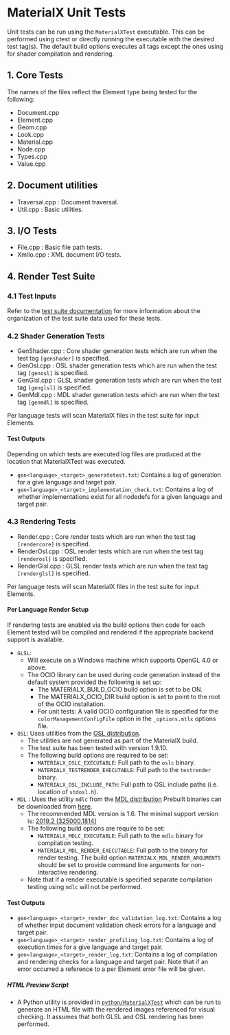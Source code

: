 # MaterialX Unit Tests

Unit tests can be run using the `MaterialXTest` executable. This can be performed using ctest or directly running the executable with the desired test tag(s). The default build options executes all tags except the ones using for shader compilation and rendering.

## 1. Core Tests

The names of the files reflect the Element type being tested for the following:

- Document.cpp
- Element.cpp
- Geom.cpp
- Look.cpp
- Material.cpp
- Node.cpp
- Types.cpp
- Value.cpp

## 2. Document utilities
- Traversal.cpp : Document traversal.
- Util.cpp : Basic utilities.

## 3. I/O Tests

- File.cpp : Basic file path tests.
- XmlIo.cpp : XML document I/O tests.

## 4. Render Test Suite

### 4.1 Test Inputs

Refer to the [test suite documentation](../../resources/Materials/TestSuite/README.md) for more information about the organization of the test suite data used for these tests.

### 4.2 Shader Generation Tests

- GenShader.cpp : Core shader generation tests which are run when the test tag `[genshader]` is specified.
- GenOsl.cpp : OSL shader generation tests which are run when the test tag `[genosl]` is specified.
- GenGlsl.cpp : GLSL shader generation tests which are run when the test tag `[genglsl]` is specified.
- GenMdl.cpp : MDL shader generation tests which are run when the test tag `[genmdl]` is specified.

Per language tests will scan MaterialX files in the test suite for input Elements.

#### Test Outputs
Depending on which tests are executed log files are produced at the location that MaterialXTest was executed.

- `gen<language>_<target>_generatetest.txt`: Contains a log of generation for a give language and target pair.
- `gen<language>_<target>_implementation_check.txt`: Contains a log of whether implementations exist for all nodedefs for a given language and target pair.

### 4.3 Rendering Tests

- Render.cpp : Core render tests which are run when the test tag `[rendercore]` is specified.
- RenderOsl.cpp : OSL render tests which are run when the test tag `[renderosl]` is specified.
- RenderGlsl.cpp : GLSL render tests which are run when the test tag `[renderglsl]` is specified.

Per language tests will scan MaterialX files in the test suite for input Elements.

#### Per Language Render Setup

If rendering tests are enabled via the build options then code for each Element tested will be compiled and rendered if the appropriate backend support is available.
- `GLSL`:
    - Will execute on a Windows machine which supports OpenGL 4.0 or above.
    - The OCIO library can be used during code generation instead of the default system provided the following is set up: 
        - The MATERIALX_BUILD_OCIO build option is set to be ON. 
        - The MATERIALX_OCIO_DIR build option is set to point to the root of the OCIO installation.
        - For unit tests: A valid OCIO configuration file is specified for the `colorManagementConfigFile` option in the `_options.mtlx` options file.
- `OSL`: Uses utilities from the
    [OSL distribution](https://github.com/imageworks/OpenShadingLanguage).
    - The utilities are not generated as part of the MaterialX build.
    - The test suite has been tested with version 1.9.10.
    - The following build options are required to be set:
        - `MATERIALX_OSLC_EXECUTABLE`: Full path to the `oslc` binary.
        - `MATERIALX_TESTRENDER_EXECUTABLE`: Full path to the `testrender` binary.
        - `MATERIALX_OSL_INCLUDE_PATH`: Full path to OSL include paths (i.e. location of `stdosl.h`).
- `MDL` : Uses the utility `mdlc` from the [MDL distribution](https://github.com/NVIDIA/MDL-SDK) Prebuilt binaries can be downloaded from [here](https://developer.nvidia.com/mdl-sdk).
    - The recommended MDL version is 1.6. The minimal support version is: [2019.2 (325000.1814)](https://github.com/NVIDIA/MDL-SDK/releases/tag/2019.2)
    - The following build options are require to be set:
        - `MATERIALX_MDLC_EXECUTABLE`: Full path to the `mdlc` binary for compilation testing.
        - `MATERIALX_MDL_RENDER_EXECUTABLE`: Full path to the binary for render testing.
           The build option `MATERIALX_MDL_RENDER_ARGUMENTS` should be set to provide command line arguments 
           for non-interactive rendering.
    - Note that if a render executable is specified separate compilation testing using `mdlc` will not be performed.

#### Test Outputs

- `gen<language>_<target>_render_doc_validation_log.txt`: Contains a log of whether input document validation check errors for a language and target pair.
- `gen<language>_<target>_render_profiling_log.txt`: Contains a log of execution times for a give language and target pair.
- `gen<language>_<target>_render_log.txt`: Contains a log of compilation and rendering checks for a language and target pair. Note that if an error occurred a reference to a per Element error file will be given.

##### HTML Preview Script
- A Python utility is provided in [`python/MaterialXTest`](../../python/MaterialXTest) which can be run to generate an HTML file with the rendered images referenced for visual checking. It assumes that both GLSL and OSL rendering has been performed.
